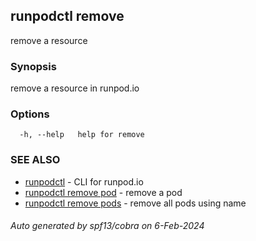 ## runpodctl remove

remove a resource

### Synopsis

remove a resource in runpod.io

### Options

```
  -h, --help   help for remove
```

### SEE ALSO

* [runpodctl](runpodctl.md)	 - CLI for runpod.io
* [runpodctl remove pod](runpodctl_remove_pod.md)	 - remove a pod
* [runpodctl remove pods](runpodctl_remove_pods.md)	 - remove all pods using name

###### Auto generated by spf13/cobra on 6-Feb-2024

